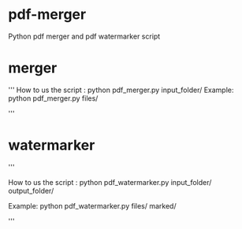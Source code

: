 # pdf-merger
 Python pdf merger and pdf watermarker script 


# merger
'''
How to us the script : python pdf_merger.py  input_folder/
Example: python pdf_merger.py  files/

'''


# watermarker


'''

How to us the script : python pdf_watermarker.py  input_folder/ output_folder/

Example: python pdf_watermarker.py  files/ marked/

'''
